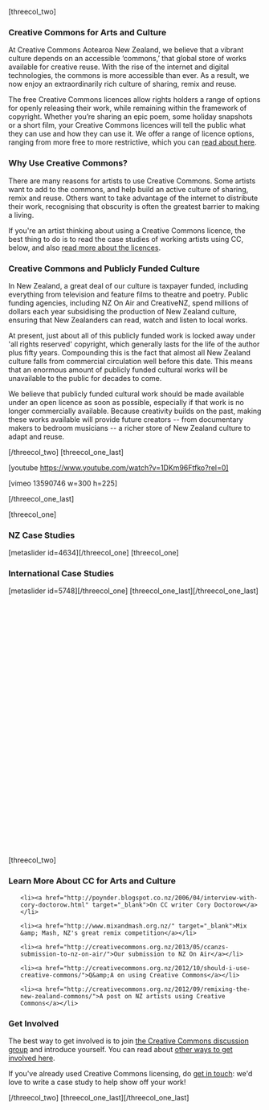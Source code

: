<html><body><p>[threecol_two]

</p><h3>Creative Commons for Arts and Culture</h3>

At Creative Commons Aotearoa New Zealand, we believe that a vibrant culture depends on an accessible ‘commons,’ that global store of works available for creative reuse. With the rise of the internet and digital technologies, the commons is more accessible than ever. As a result, we now enjoy an extraordinarily rich culture of sharing, remix and reuse.



The free Creative Commons licences allow rights holders a range of options for openly releasing their work, while remaining within the framework of copyright. Whether you’re sharing an epic poem, some holiday snapshots or a short film, your Creative Commons licences will tell the public what they can use and how they can use it. We offer a range of licence options, ranging from more free to more restrictive, which you can <a href="http://creativecommons.org.nz/licences/licences-explained/">read about here</a>.

<h3>Why Use Creative Commons?</h3>

There are many reasons for artists to use Creative Commons. Some artists want to add to the commons, and help build an active culture of sharing, remix and reuse. Others want to take advantage of the internet to distribute their work, recognising that obscurity is often the greatest barrier to making a living.



If you're an artist thinking about using a Creative Commons licence, the best thing to do is to read the case studies of working artists using CC, below, and also <a title="Licences explained" href="http://creativecommons.org.nz/licences/licences-explained/">read more about the licences</a>.

<h3>Creative Commons and Publicly Funded Culture</h3>

In New Zealand, a great deal of our culture is taxpayer funded, including everything from television and feature films to theatre and poetry. Public funding agencies, including NZ On Air and CreativeNZ, spend millions of dollars each year subsidising the production of New Zealand culture, ensuring that New Zealanders can read, watch and listen to local works.



At present, just about all of this publicly funded work is locked away under 'all rights reserved' copyright, which generally lasts for the life of the author plus fifty years. Compounding this is the fact that almost all New Zealand culture falls from commercial circulation well before this date. This means that an enormous amount of publicly funded cultural works will be unavailable to the public for decades to come.



We believe that publicly funded cultural work should be made available under an open licence as soon as possible, especially if that work is no longer commercially available. Because creativity builds on the past, making these works available will provide future creators -- from documentary makers to bedroom musicians -- a richer store of New Zealand culture to adapt and reuse.

[/threecol_two] [threecol_one_last]



[youtube https://www.youtube.com/watch?v=1DKm96Ftfko?rel=0]



[vimeo 13590746 w=300 h=225]



[/threecol_one_last]

[threecol_one]

<h3>NZ Case Studies</h3>

[metaslider id=4634][/threecol_one] [threecol_one]

<h3>International Case Studies</h3>

[metaslider id=5748][/threecol_one] [threecol_one_last][/threecol_one_last]



 



 



 



 



 



 



 



 



 



 



 



 



 



 



 



 

<h3></h3>

[threecol_two]

<h3>Learn More About CC for Arts and Culture</h3>

<ol>

	<li><a href="http://poynder.blogspot.co.nz/2006/04/interview-with-cory-doctorow.html" target="_blank">On CC writer Cory Doctorow</a></li>

	<li><a href="http://www.mixandmash.org.nz/" target="_blank">Mix &amp; Mash, NZ's great remix competition</a></li>

	<li><a href="http://creativecommons.org.nz/2013/05/ccanzs-submission-to-nz-on-air/">Our submission to NZ On Air</a></li>

	<li><a href="http://creativecommons.org.nz/2012/10/should-i-use-creative-commons/">Q&amp;A on using Creative Commons</a></li>

	<li><a href="http://creativecommons.org.nz/2012/09/remixing-the-new-zealand-commons/">A post on NZ artists using Creative Commons</a></li>

</ol>

<h3>Get Involved</h3>

The best way to get involved is to join <a href="http://groups.creativecommons.org.nz/request_registration.html?form.groupId=cc-nz" target="_blank">the Creative Commons discussion group</a> and introduce yourself. You can read about <a title="About Creative Commons" href="http://creativecommons.org.nz/about/about-creative-commons/">other ways to get involved here</a>.



If you've already used Creative Commons licensing, do <a href="http://creativecommons.org.nz/contact/">get in touch</a>: we'd love to write a case study to help show off your work!



[/threecol_two] [threecol_one_last][/threecol_one_last]



 



 



 



 



 



 



 



 </body></html>